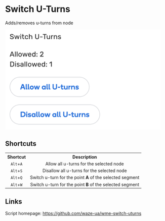 # Switch U-Turns
Adds/removes u-turns from node

![](screenshot.png)

## Shortcuts


<table style="width:100%">
<tr>
  <th>Shortcut</th>
  <th>Description</th>
</tr>
<tr>
<td align='center'><code>Alt</code>+<code>A</code></td>
<td align='center'>Allow all u-turns for the selected node</td>
</tr>
<tr>
<td align='center'><code>Alt</code>+<code>S</code></td>
<td align='center'>Disallow all u-turns for the selected node</td>
</tr>
<tr>
<td align='center'><code>Alt</code>+<code>Q</code></td>
<td align='center'>Switch u-turn for the point <strong>A</strong> of the selected segment</td>
</tr>
<tr>
<td align='center'><code>Alt</code>+<code>W</code></td>
<td align='center'>Switch u-turn for the point <strong>B</strong> of the selected segment</td>
</tr>
</table>

## Links
Script homepage: https://github.com/waze-ua/wme-switch-uturns  
